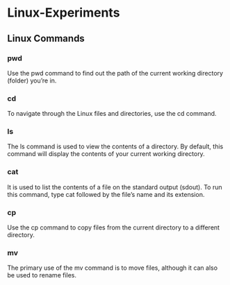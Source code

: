 # Linux-Experiments

## Linux Commands

### pwd
Use the pwd command to find out the path of the current working directory (folder) you’re in.

### cd
To navigate through the Linux files and directories, use the cd command.

### ls
The ls command is used to view the contents of a directory. By default, this command will display the contents of your current working directory.

### cat
It is used to list the contents of a file on the standard output (sdout). To run this command, type cat followed by the file’s name and its extension.

### cp
Use the cp command to copy files from the current directory to a different directory.

### mv
The primary use of the mv command is to move files, although it can also be used to rename files.
